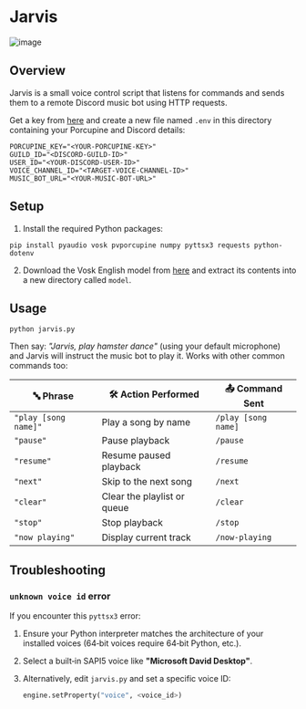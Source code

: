 # Jarvis
![image](https://github.com/user-attachments/assets/66ffb78c-fc72-410e-a3e4-7a785a508364)


## Overview
Jarvis is a small voice control script that listens for commands and sends them
to a remote Discord music bot using HTTP requests.

Get a key from [here](https://console.picovoice.ai/signup) and create a new file
named `.env` in this directory containing your Porcupine and Discord details:

```
PORCUPINE_KEY="<YOUR-PORCUPINE-KEY>"
GUILD_ID="<DISCORD-GUILD-ID>"
USER_ID="<YOUR-DISCORD-USER-ID>"
VOICE_CHANNEL_ID="<TARGET-VOICE-CHANNEL-ID>"
MUSIC_BOT_URL="<YOUR-MUSIC-BOT-URL>"
```

## Setup
1. Install the required Python packages:

```
pip install pyaudio vosk pvporcupine numpy pyttsx3 requests python-dotenv
```

2. Download the Vosk English model from
   [here](https://alphacephei.com/vosk/models/vosk-model-en-us-0.22.zip) and
   extract its contents into a new directory called `model`.


## Usage
`python jarvis.py`

Then say: _"Jarvis, play hamster dance"_ (using your default microphone) and Jarvis
will instruct the music bot to play it. Works with other common commands too:

| 🔤 Phrase              | 🛠️ Action Performed               | 📤 Command Sent                              |
| ---------------------- | ---------------------------------- | ------------------------------------- |
| `"play [song name]"`   | Play a song by name                | `/play [song name]`                           |
| `"pause"`              | Pause playback                     | `/pause`                                      |
| `"resume"`             | Resume paused playback             | `/resume`                                     |
| `"next"`               | Skip to the next song              | `/next`                                      |
| `"clear"`              | Clear the playlist or queue        | `/clear`                                      |
| `"stop"`               | Stop playback                      | `/stop`                                       |
| `"now playing"`        | Display current track              | `/now-playing`                                |
## Troubleshooting

### `unknown voice id` error

If you encounter this `pyttsx3` error:

1. Ensure your Python interpreter matches the architecture of your installed voices (64‑bit voices require 64‑bit Python, etc.).
2. Select a built‑in SAPI5 voice like **"Microsoft David Desktop"**.
3. Alternatively, edit `jarvis.py` and set a specific voice ID:

   ```python
   engine.setProperty("voice", <voice_id>)
   ```
